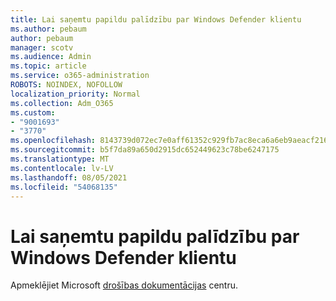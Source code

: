 ```yaml
---
title: Lai saņemtu papildu palīdzību par Windows Defender klientu
ms.author: pebaum
author: pebaum
manager: scotv
ms.audience: Admin
ms.topic: article
ms.service: o365-administration
ROBOTS: NOINDEX, NOFOLLOW
localization_priority: Normal
ms.collection: Adm_O365
ms.custom:
- "9001693"
- "3770"
ms.openlocfilehash: 8143739d072ec7e0aff61352c929fb7ac8eca6a6eb9aeacf2162a995fc30a4d0
ms.sourcegitcommit: b5f7da89a650d2915dc652449623c78be6247175
ms.translationtype: MT
ms.contentlocale: lv-LV
ms.lasthandoff: 08/05/2021
ms.locfileid: "54068135"
---
```

# <a name="for-more-help-with-windows-defender-client"></a>Lai saņemtu papildu palīdzību par Windows Defender klientu

Apmeklējiet Microsoft [drošības dokumentācijas](https://docs.microsoft.com/security/#pivot=products&panel=products1) centru.